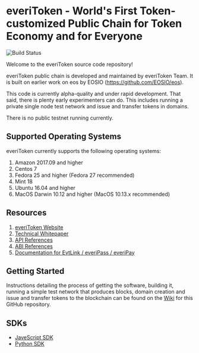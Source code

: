 # everiToken - World's First Token-customized Public Chain for Token Economy and for Everyone

![Build Status](https://codebuild.us-east-2.amazonaws.com/badges?uuid=eyJlbmNyeXB0ZWREYXRhIjoiTFFYVEF1UDVXaVZrWGNUOVlKSnphcElOMFBzZUFjZ0QwZHpoNCtseVdFdTVoa3hHeWpOQ1ZzWk51bUVHTXlIRjk4Z1d4UFJrUmVyQ2xVaWhHSkxabURJPSIsIml2UGFyYW1ldGVyU3BlYyI6IkFIWFJNOHZsVjZGOThuVzQiLCJtYXRlcmlhbFNldFNlcmlhbCI6MX0%3D&branch=master)

Welcome to the everiToken source code repository!

everiToken public chain is developed and maintained by everiToken Team. It is built on earlier work on eos by EOSIO (https://github.com/EOSIO/eos).

This code is currently alpha-quality and under rapid development. That said, there is plenty early experimenters can do. This includes running a private single node test network and issue and transfer tokens in domains.

There is no public testnet running currently.

## Supported Operating Systems
everiToken currently supports the following operating systems:  
1. Amazon 2017.09 and higher
2. Centos 7
3. Fedora 25 and higher (Fedora 27 recommended)
4. Mint 18
5. Ubuntu 16.04 and higher
6. MacOS Darwin 10.12 and higher (MacOS 10.13.x recommended)

## Resources
1. [everiToken Website](https://everitoken.io/)
2. [Technical Whitepaper](https://everitoken.io/docs/whitepaper.pdf)
3. [API References](docs/API-References.md)
4. [ABI References](docs/ABI-References.md)
5. [Documentation for EvtLink / everiPass / everiPay](docs/EvtLink.md)

## Getting Started
Instructions detailing the process of getting the software, building it, running a simple test network that produces blocks, domain creation and issue and transfer tokens to the blockchain can be found on the [Wiki](https://github.com/everitoken/evt/wiki) for this GitHub repository.

## SDKs
* [JaveScript SDK](https://github.com/everitoken/evtjs)
* [Python SDK](sdks/pysdk)
